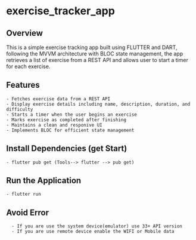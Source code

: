 # exercise_tracker_app

## Overview
   This is a simple exercise tracking app built using FLUTTER and DART, 
   following the MVVM architecture with BLOC state management,
   the app retrieves a list of exercise from a REST API and allows user to start a timer for each exercise.

## Features
    - Fetches exercise data from a REST API
    - Display exercise details including name, description, duration, and difficulty
    - Starts a timer when the user begins an exercise
    - Marks exercise as completed after finishing
    - Maintains a clean and responive UI
    - Implements BLOC for efficient state management

## Install Dependencies (get Start)
    - flutter pub get (Tools--> flutter --> pub get)

## Run the Application
    - flutter run 

## Avoid Error 
      - If you are use the system device(emulator) use 33+ API version
      - If you are use remote device enable the WIFI or Mobile data
